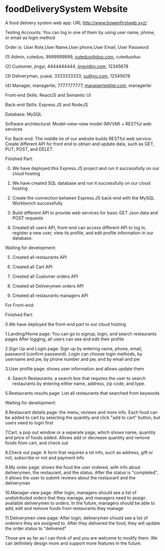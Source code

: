 # foodDeliverySystem Website

A food delivery system web app: URL http://www.bowenfirstweb.xyz/

Testing Accounts: You can log in one of them by using user name, phone, or email as login method

Order is: User Role,User Name,User phone,User Email, User Password

(1) Admin, cuteduo, 9999999999, cuteduo@duo.com, cuteduoduo

(2) Customer, jingyi, 4444444444, jingyi@jy.com, 12345678

(3) Deliveryman, yuaiai, 3333333333, yu@yu.com, 12345678

(4) Manager, managerlei, 7777777777, managerlei@lei.com, managerlei

Front-end Skills: ReactJS and Semantic UI

Back-end Skills: Express.JS and NodeJS 

Database: MySQL

Software architectural: Model–view–view model (MVVM) + RESTful web services




For Back-end:
The middle tie of our website builds RESTful web service: Create different API for front end to obtain and update data, such as GET, PUT, POST, and DELET.

Finished Part: 

0. We have deployed this Express.JS project and run it successfully on our cloud hosting

1. We have created SQL database and run it successfully on our cloud hosting 

2. Create the connection between Express.JS back-end with the MySQL Workbench successfully

3. Build different API to provide web services for basic GET Json data and POST requests

4. Created all users API, front-end can access different API to log in, register a new user, view its profile, and edit profile information in our database.

Waiting for development:

5. Created all restaurants API

6. Created all Cart API

7. Created all Customer orders API

8. Created all Deliverymen orders API

8. Created all restaurants managers API



For Front-end:

Finished Part: 

0.We have deployed the front-end part to our cloud hosting 

1.Landing/Home page: You can go to signup, login, and search restaurants pages
After logging, all users can see and edit their profile

2.Sign Up and Login page: Sign up by entering name, phone, email, password (confirm password). Login can choose login methods, by username and pw, by phone number and pw, and by email and pw

3.User profile page: shows user information and allows update them

4. Search Restaurants: a search box that requires the user to search restaurants by entering either name, address, zip code, and type.

5.Restaurants results page: List all restaurants that searched from keywords 

Waiting for development:

6.Restaurant details page: the menu, reviews and more info. Each food can be added to cart by selecting the quantity and click "add to cart" button, but users need to login first

7.Cart: a pop out window or a seperate page, which shows name, quantity and price of foods added. Allows add or decrease quantity and remove foods from cart, and check out

8.Check out page: A form that requires a lot info, such as address, gift or not, subscribe or not and payment info

9.My order page: shows the food the user ordered, with info about deliverymen, the restaurant, and the status. After the status is "completed", it allows the user to submit reviews about the restaurant and the deliveryman

10.Manager view page: After login, managers should see a list of undistributed orders that they manage, and managers need to assign available deliverymen to orders. In the future, managers should be able to add, edit and remove foods from restaurants they manage

11.Deliverymen view page: After login, deliverymen should see a list of orderers they are assigned to. After they delivered the food, they will update the order status to "delivered"

Those are as far as I can think of and you are welcome to modify them. We can definitely design more and support more features in the future.




